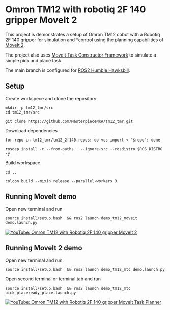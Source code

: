 # Omron TM12 with robotiq 2F 140 gripper MoveIt 2

This project is demonstrates a setup of Omron TM12 cobot with a Robotiq 2F 140 gripper for simulation and *control using the planning capabilities of [MoveIt 2](https://moveit.ros.org/). 

The project also uses [MoveIt Task Constructor Framework](https://github.com/moveit/moveit_task_constructor.git) to simulate a simple pick and place task.


The main branch is configured for [ROS2 Humble Hawksbill](https://docs.ros.org/en/humble/Installation.html).

## Setup
Create workspece and clone the repository

```
mkdir -p tm12_tmr/src
cd tm12_tmr/src 

git clone https://github.com/MasterpieceNKA/tm12_tmr.git
``` 

Download dependencies

```
for repo in tm12_tmr/tm12_2f140.repos; do vcs import < "$repo"; done

rosdep install -r --from-paths . --ignore-src --rosdistro $ROS_DISTRO -y
```

Build workspace

```
cd .. 

colcon build --mixin release --parallel-workers 3
```
## Running MoveIt demo
 
Open new terminal and run

```
source install/setup.bash  && ros2 launch demo_tm12_moveit demo.launch.py
```  

[![YouTube: Omron TM12 with Robotiq 2F 140 gripper MoveIt 2](https://img.youtube.com/vi/yElqukeEtx8/0.jpg)](https://www.youtube.com/watch?v=yElqukeEtx8 "YouTube: Omron TM12 with Robotiq 2F 140 gripper MoveIt 2")

## Running MoveIt 2 demo
 
Open new terminal and run

```
source install/setup.bash  && ros2 launch demo_tm12_mtc demo.launch.py
```

Open second terminal or terminal tab and run
```
source install/setup.bash  && ros2 launch demo_tm12_mtc pick_placeready_place.launch.py
```

[![YouTube: Omron TM12 with Robotiq 2F 140 gripper MoveIt Task Planner](https://img.youtube.com/vi/pyy533-DBvI/0.jpg)](https://www.youtube.com/watch?v=pyy533-DBvI "YouTube: Omron TM12 with Robotiq 2F 140 gripper MoveIt Task Planner")


